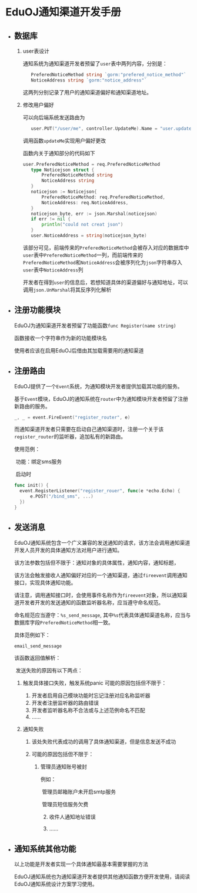 # EduOJ通知渠道开发手册

- ## 数据库

  1. user表设计

     通知系统为通知渠道开发者预留了`user`表中两列内容，分别是：

     ```go
     	PreferedNoticeMethod string `gorm:"prefered_notice_method"`
     	NoticeAddress string `gorm:"notice_address"`
     ```

     这两列分别记录了用户的通知渠道偏好和通知渠道地址。

     

  2. 修改用户偏好

     可以向后端系统发送路由为

     ```go
     	user.PUT("/user/me", controller.UpdateMe).Name = "user.updateMe"
     ```

     调用函数`updateMe`实现用户偏好更改

     函数内关于通知部分的代码如下

     ```go
     user.PreferedNoticeMethod = req.PreferedNoticeMethod
     	type Noticejson struct {
     		PreferedNoticeMethod string
     		NoticeAddress string
     	}
     	noticejson := Noticejson{
     		PreferedNoticeMethod: req.PreferedNoticeMethod,
     		NoticeAddress: req.NoticeAddress,
     	}
     	noticejson_byte, err := json.Marshal(noticejson)
     	if err != nil {
     		println("could not creat json")
     	}
     	user.NoticeAddress = string(noticejson_byte)
     ```

     该部分可见，前端传来的`PreferedNoticeMethod`会被存入对应的数据库中`user`表中`PreferedNoticeMethod`一列，而前端传来的`PreferedNoticeMethod`和`NoticeAddress`会被序列化为`json`字符串存入`user`表中`NoticeAddress`列

     开发者在得到`user`的信息后，若想知道具体的渠道偏好与通知地址，可以调用`json.UnMarshal`将其反序列化解析

- ## 注册功能模块

  EduOJ为通知渠道开发者预留了功能函数`func Register(name string)`

  函数接收一个字符串作为新的功能模块名

  使用者应该在启用EduOJ后借由其加载需要用的通知渠道

- ## 注册路由

  EduOJ提供了一个`Event`系统，为通知模块开发者提供加载其功能的服务。

  基于`Event`模块，EduOJ的通知系统在`router`中为通知模块开发者预留了注册新路由的服务。

  ```go
  _, _ = event.FireEvent("register_router", e)
  ```

  而通知渠道开发者只需要在启动自己通知渠道时，注册一个关于该`register_router`的监听器，追加私有的新路由。

  使用范例：

  ​	功能：绑定sms服务

  ​	启动时

  ```go
  func init() {
  	event.RegisterListener("register_rouer", func(e *echo.Echo) {
  		e.POST("/bind_sms", ...)
  	})
  }
  ```

- ## 发送消息

  EduOJ通知系统包含一个广义兼容的发送通知的请求，该方法会调用通知渠道开发人员开发的具体通知方法对用户进行通知。

  该方法参数包括但不限于：通知对象的具体属性，通知内容，通知标题，

  该方法会触发接收人通知偏好对应的一个通知渠道，通过`fireevent`调用通知接口，实现具体通知功能。

  

  请注意，调用通知接口时，会使用事件名称作为`fireevent`对象，所以通知渠道开发者开发的发送通知的函数监听器名称，应当遵守命名规范。

  命名规范应当遵守：`%s_send_message`, 其中`%s`代表具体通知渠道名称，应当与数据库字段`PreferedNoticeMethod`相一致。

  具体范例如下：

  ```go
  email_send_message
  ```

  

  该函数返回值解析：

  ​	发送失败的原因有以下两点：

   1. 触发具体接口失败，触发系统panic
      可能的原因包括但不限于：

       	1. 开发者启用自己模块功能时忘记注册对应名称监听器
       	2. 开发者注册监听器的路由错误
       	3. 开发者监听器名称不合法或与上述范例命名不匹配
       	4. ......

   2. 通知失败

       1. 该处失败代表成功的调用了具体通知渠道，但是信息发送不成功

       2. 可能的原因包括但不限于：

           1. 管理员通知账号被封

              例如：

              ​	管理员邮箱账户未开启smtp服务

              ​	管理员短信服务欠费

             	2. 收件人通知地址错误
           	
             	3. ......

- ## 通知系统其他功能

  以上功能是开发者实现一个具体通知最基本需要掌握的方法

  EduOJ通知系统也为通知渠道开发者提供其他通知函数方便开发使用，请阅读EduOJ通知系统设计方案学习使用。